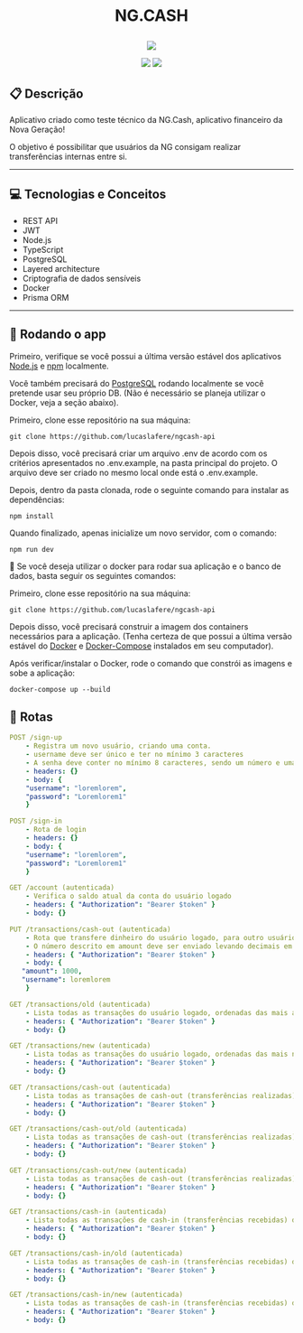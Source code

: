 # <p align = "center"> NG.CASH </p>

<p align="center">
   <img src="https://i.imgur.com/iMemgmp.png"/>
</p>

<p align = "center">
   <img src="https://img.shields.io/badge/author-lucaslafere-4dae71?style=flat-square" />
   <img src="https://img.shields.io/github/languages/count/lucaslafere/ngcash-api?color=4dae71&style=flat-square" />
</p>


##  :clipboard: Descrição

Aplicativo criado como teste técnico da NG.Cash, aplicativo financeiro da Nova Geração!

O objetivo é possibilitar que usuários da NG consigam realizar transferências internas entre si.

***

## :computer:	 Tecnologias e Conceitos

- REST API
- JWT
- Node.js
- TypeScript
- PostgreSQL
- Layered architecture
- Criptografia de dados sensíveis
- Docker
- Prisma ORM

***

## 🏁 Rodando o app

Primeiro, verifique se você possui a última versão estável dos aplicativos [Node.js](https://nodejs.org/en/download/) e [npm](https://www.npmjs.com/) localmente.

Você também precisará do [PostgreSQL](https://www.postgresql.org/download/) rodando localmente se você pretende usar seu próprio DB. (Não é necessário se planeja utilizar o Docker, veja a seção abaixo).

Primeiro, clone esse repositório na sua máquina:

```
git clone https://github.com/lucaslafere/ngcash-api
```
Depois disso, você precisará criar um arquivo .env de acordo com os critérios apresentados no .env.example, na pasta principal do projeto. O arquivo deve ser criado no mesmo local onde está o .env.example.

Depois, dentro da pasta clonada, rode o seguinte comando para instalar as dependências:

```
npm install
```

Quando finalizado, apenas inicialize um novo servidor, com o comando:
```
npm run dev
```

:stop_sign: Se você deseja utilizar o docker para rodar sua aplicação e o banco de dados, basta seguir os seguintes comandos:

Primeiro, clone esse repositório na sua máquina:

```
git clone https://github.com/lucaslafere/ngcash-api
```
Depois disso, você precisará construir a imagem dos containers necessários para a aplicação. (Tenha certeza de que possui a última versão estável do [Docker](https://docs.docker.com/compose/install/) e [Docker-Compose](https://docs.docker.com/compose/install/) instalados em seu computador).

Após verificar/instalar o Docker, rode o comando que constrói as imagens e sobe a aplicação:

```
docker-compose up --build
```

 ## :rocket: Rotas

```yml
POST /sign-up
    - Registra um novo usuário, criando uma conta.
    - username deve ser único e ter no mínimo 3 caracteres
    - A senha deve conter no mínimo 8 caracteres, sendo um número e uma letra maiúscula.
    - headers: {}
    - body: {
    "username": "loremlorem",
    "password": "Loremlorem1"
    }
```

```yml
POST /sign-in
    - Rota de login
    - headers: {}
    - body: {
    "username": "loremlorem",
    "password": "Loremlorem1"
    }
```

```yml
GET /account (autenticada)
    - Verifica o saldo atual da conta do usuário logado
    - headers: { "Authorization": "Bearer $token" }
    - body: {}
```

```yml
PUT /transactions/cash-out (autenticada)
    - Rota que transfere dinheiro do usuário logado, para outro usuário cadastrado na rede.
    - O número descrito em amount deve ser enviado levando decimais em consideração. Ou seja, R$10,00 = 1000.
    - headers: { "Authorization": "Bearer $token" }
    - body: {
   "amount": 1000,
   "username": loremlorem
    }
```

```yml
GET /transactions/old (autenticada)
    - Lista todas as transações do usuário logado, ordenadas das mais antigas para as mais novas.
    - headers: { "Authorization": "Bearer $token" }
    - body: {}
```
```yml
GET /transactions/new (autenticada)
    - Lista todas as transações do usuário logado, ordenadas das mais novas para as mais antigas.
    - headers: { "Authorization": "Bearer $token" }
    - body: {}
```
```yml
GET /transactions/cash-out (autenticada)
    - Lista todas as transações de cash-out (transferências realizadas) do usuário logado.
    - headers: { "Authorization": "Bearer $token" }
    - body: {}
```
```yml
GET /transactions/cash-out/old (autenticada)
    - Lista todas as transações de cash-out (transferências realizadas) do usuário logado, ordenadas das mais antigas para as mais novas.
    - headers: { "Authorization": "Bearer $token" }
    - body: {}
```
```yml
GET /transactions/cash-out/new (autenticada)
    - Lista todas as transações de cash-out (transferências realizadas) do usuário logado, ordenadas das mais novas para as mais antigas.
    - headers: { "Authorization": "Bearer $token" }
    - body: {}
```
```yml
GET /transactions/cash-in (autenticada)
    - Lista todas as transações de cash-in (transferências recebidas) do usuário logado.
    - headers: { "Authorization": "Bearer $token" }
    - body: {}
```
```yml
GET /transactions/cash-in/old (autenticada)
    - Lista todas as transações de cash-in (transferências recebidas) do usuário logado, ordenadas das mais antigas para as mais novas.
    - headers: { "Authorization": "Bearer $token" }
    - body: {}
```
```yml
GET /transactions/cash-in/new (autenticada)
    - Lista todas as transações de cash-in (transferências recebidas) do usuário logado, ordenadas das mais novas para as mais antigas.
    - headers: { "Authorization": "Bearer $token" }
    - body: {}
```
